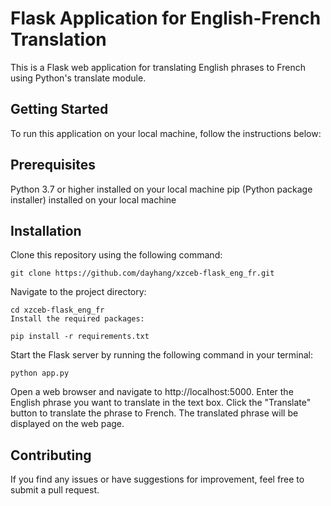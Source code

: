 # Flask Application for English-French Translation

This is a Flask web application for translating English phrases to French using Python's translate module.

## Getting Started

To run this application on your local machine, follow the instructions below:

## Prerequisites
Python 3.7 or higher installed on your local machine
pip (Python package installer) installed on your local machine

## Installation
Clone this repository using the following command:

```
git clone https://github.com/dayhang/xzceb-flask_eng_fr.git
```

Navigate to the project directory:

```
cd xzceb-flask_eng_fr
Install the required packages:
```

```
pip install -r requirements.txt
```

Start the Flask server by running the following command in your terminal:

```
python app.py
```

Open a web browser and navigate to http://localhost:5000.
Enter the English phrase you want to translate in the text box.
Click the "Translate" button to translate the phrase to French.
The translated phrase will be displayed on the web page.

## Contributing

If you find any issues or have suggestions for improvement, feel free to submit a pull request.
